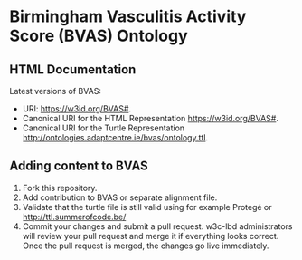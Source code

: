 # Birmingham Vasculitis Activity Score (BVAS) Ontology
## HTML Documentation
Latest versions of BVAS:

- URI: https://w3id.org/BVAS#.
- Canonical URI for the HTML Representation https://w3id.org/BVAS#.
- Canonical URI for the Turtle Representation http://ontologies.adaptcentre.ie/bvas/ontology.ttl.

## Adding content to BVAS
1. Fork this repository.
2. Add contribution to BVAS or separate alignment file.
3. Validate that the turtle file is still valid using for example Protegé or http://ttl.summerofcode.be/
4. Commit your changes and submit a pull request.
w3c-lbd administrators will review your pull request and merge it if everything looks correct. Once the pull request is merged, the changes go live immediately.
